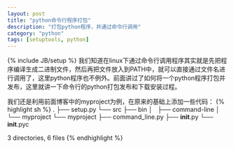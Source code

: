 ```yaml
---
layout: post
title: "python命令行程序打包"
description: "打包python程序，并通过命令行调用"
category: "python"
tags: [setuptools, python]
---
```

{% include JB/setup %}
我们知道在linux下通过命令行调用程序其实就是先把程序编译生成二进制文件，然后再把文件放入到PATH中，就可以直接通过文件名进行调用了，这里python程序也不例外。前面讲过了如何将一个python程序打包并发布，这里就讲一下命令行的python打包发布和下载安装过程。

我们还是利用前面博客中的myproject为例，在原来的基础上添加一些代码：
{% highlight sh %}
.
├── setup.py
└── src
    ├── bin
    │   ├── command-line
    │   └── myproject
    └── myproject
        ├── command_line.py
        ├── __init__.py
        └── __init__.pyc

3 directories, 6 files
{% endhighlight %}
